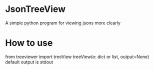 # JsonTreeView
  A simple python program for viewing jsons more clearly
  
 # How to use
  from treeviewer import treeView
  treeView(o: dict or list, output=None) default output is stdout
